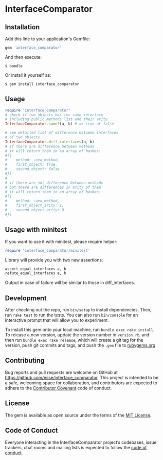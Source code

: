 # InterfaceComparator

## Installation

Add this line to your application's Gemfile:

```ruby
gem 'interface_comparator'
```

And then execute:

    $ bundle

Or install it yourself as:

    $ gem install interface_comparator

## Usage

```ruby
require 'interface_comparator'
# check if two objects has the same interface
# including public methods list and their arity
InterfaceComparator.same?(a, b) # => true or false

# see detailed list of difference between interfaces
# of two objects
InterfaceComparator.diff_interfaces(a, b)
# if there are difference between methods
# it will return them in aa array of hashes:
#[{
#    method: :new_method,
#    first_object: true,
#    second_object: false
#}]
#
# if there are not difference between methods
# but there are differences in arity of them
# it will return them in an array of hashes:
#[{
#    method: :new_method,
#    first_object_arity: 1,
#    second_object_arity: 0
#}]
```

## Usage with minitest

If you want to use it with minitest, please require helper:
```ruby
require 'interface_comparator/minitest'
```

Library will provide you with two new assertions:
```ruby
assert_equal_interfaces a, b
refute_equal_interfaces a, b
```

Output in case of failure will be similar to those in diff_interfaces.

## Development

After checking out the repo, run `bin/setup` to install dependencies. Then, run `rake test` to run the tests. You can also run `bin/console` for an interactive prompt that will allow you to experiment.

To install this gem onto your local machine, run `bundle exec rake install`. To release a new version, update the version number in `version.rb`, and then run `bundle exec rake release`, which will create a git tag for the version, push git commits and tags, and push the `.gem` file to [rubygems.org](https://rubygems.org).

## Contributing

Bug reports and pull requests are welcome on GitHub at https://github.com/esse/interface_comparator. This project is intended to be a safe, welcoming space for collaboration, and contributors are expected to adhere to the [Contributor Covenant](http://contributor-covenant.org) code of conduct.

## License

The gem is available as open source under the terms of the [MIT License](http://opensource.org/licenses/MIT).

## Code of Conduct

Everyone interacting in the InterfaceComparator project’s codebases, issue trackers, chat rooms and mailing lists is expected to follow the [code of conduct](https://github.com/[USERNAME]/interface_comparator/blob/master/CODE_OF_CONDUCT.md).
